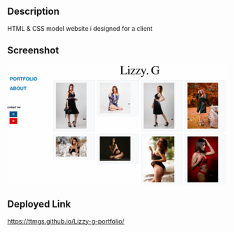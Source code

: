 
## Description
HTML & CSS model website i designed for a client

 
 ## Screenshot
 ![Screen shot of deployed application](/screenshot.png?raw=true "Optional Title")



## Deployed Link 
https://ttmgs.github.io/Lizzy-g-portfolio/
